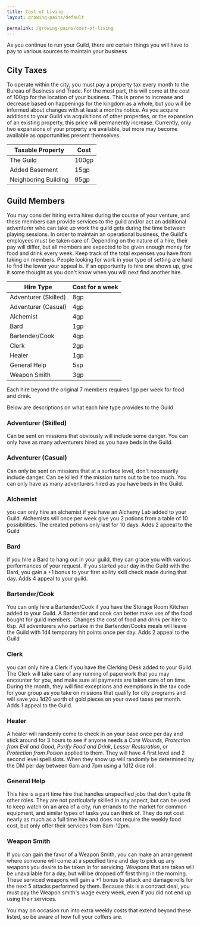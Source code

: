 ```yaml
---
title: Cost of Living
layout: growing-pains/default

permalink: /growing-pains/cost-of-living
---
```


As you continue to run your Guild, there are certain things you will have to pay to various sources to maintain your business

## City Taxes

To operate within the city, you must pay a property tax every month to the Bureau of Business and Trade. For the most part, this will come at the cost of 100gp for the location of your business. This is prone to increase and decrease based on happenings for the kingdom as a whole, but you will be informed about changes with at least a months notice. As you acquire additions to your Guild via acquisitions of other properties, or the expansion of an existing property, this price will permanently increase. Currently, only two expansions of your property are available, but more may become available as opportunities present themselves.

| Taxable Property     | Cost  |
| -------------------- | ----- |
| The Guild            | 100gp |
| Added Basement       | 15gp  |
| Neighboring Building | 95gp  |

## Guild Members

You may consider hiring extra hires during the course of your venture, and these members can provide services to the guild and/or act an additional adventurer who can take up work the guild gets during the time between playing sessions. In order to maintain an operational business, the Guild's employees must be taken care of. Depending on the nature of a hire, their pay will differ, but all members are expected to be given enough money for food and drink every week. Keep track of the total expenses you have from taking on members. People looking for work in your type of setting are hard to find the lower your appeal is. if an opportunity to hire one shows up, give it some thought as you don't know when you will next find another hire.

| Hire Type            | Cost for a week |
| -------------------- | --------------- |
| Adventurer (Skilled) | 8gp             |
| Adventurer (Casual)  | 4gp             |
| Alchemist            | 4gp             |
| Bard                 | 1gp             |
| Bartender/Cook       | 4gp             |
| Clerk                | 2gp             |
| Healer               | 1gp             |
| General Help         | 5sp             |
| Weapon Smith         | 3gp             |

Each hire beyond the original 7 members requires 1gp per week for food and drink.

Below are descriptions on what each hire type provides to the Guild

### Adventurer (Skilled)

Can be sent on missions that obviously will include some danger. You can only have as many adventurers hired as you have beds in the Guild.

### Adventurer (Casual)

Can only be sent on missions that at a surface level, don't necessarily include danger. Can be killed if the mission turns out to be too much. You can only have as many adventurers hired as you have beds in the Guild.

### Alchemist

you can only hire an alchemist if you have an Alchemy Lab added to your Guild. Alchemists will once per week give you 2 potions from a table of 10 possibilities. The created potions only last for 10 days. Adds 2 appeal to the Guild

### Bard

if you hire a Bard to hang out in your guild, they can grace you with various performances of your request. If you started your day in the Guild with the Bard, you gain a +1 bonus to your first ability skill check made during that day. Adds 4 appeal to your guild.

### Bartender/Cook

You can only hire a Bartender/Cook if you have the Storage Room Kitchen added to your Guild. A Bartender and cook can better make use of the food bought for guild members. Changes the cost of food and drink per hire to 6sp. All adventurers who partake in the Bartender/Cooks meals will leave the Guild with 1d4 temporary hit points once per day. Adds 2 appeal to the Guild

### Clerk

you can only hire a Clerk if you have the Clerking Desk added to your Guild. The Clerk will take care of any running of paperwork that you may encounter for you, and make sure all payments are taken care of on time. During the month, they will find exceptions and exemptions in the tax code for your group as you take on missions that qualify for city programs and will save you 1d20 worth of gold pieces on your owed taxes per month. Adds 1 appeal to the Guild.

### Healer

A healer will randomly come to check in on your base once per day and stick around for 3 hours to see if anyone needs a _Cure Wounds_, _Protection from Evil and Good_, _Purify Food and Drink_, _Lesser Restoration_, or _Protection from Poison_ applied to them. They will have 4 first level and 2 second level spell slots. When they show up will randomly be determined by the DM per day between 6am and 7pm using a 1d12 dice roll.

### General Help

This hire is a part time hire that handles unspecified jobs that don't quite fit other roles. They are not particularly skilled in any aspect, but can be used to keep watch on an area of a city, run errands to the market for common equipment, and similar types of tasks you can think of. They do not cost nearly as much as a full time hire and does not require the weekly food cost, but only offer their services from 8am-12pm.

### Weapon Smith

If you can gain the favor of a Weapon Smith, you can make an arrangement where someone will come at a specified time and day to pick up any weapons you desire to be taken in for servicing. Weapons that are taken will be unavailable for a day, but will be dropped off first thing in the morning. These serviced weapons will gain a +1 bonus to attack and damage rolls for the next 5 attacks performed by them. Because this is a contract deal, you must pay the Weapon smith's wage every week, even if you did not end up using their services.

You may on occasion run into extra weekly costs that extend beyond these listed, so be aware of how full your coffers are.
